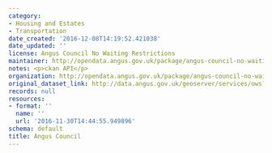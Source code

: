 ```yaml
---
category:
- Housing and Estates
- Transportation
date_created: '2016-12-08T14:19:52.421038'
date_updated: ''
license: Angus Council No Waiting Restrictions
maintainer: http://opendata.angus.gov.uk/package/angus-council-no-waiting-restrictions
notes: <p>ckan API</p>
organization: http://opendata.angus.gov.uk/package/angus-council-no-waiting-restrictions
original_dataset_link: http://data.angus.gov.uk/geoserver/services/ows?service=WFS&version=1.0.0&request=GetFeature&typeName=services:no_waiting&outputFormat=application%2Fjson&srsName=EPSG:3857
records: null
resources:
- format: ''
  name: ''
  url: '2016-11-30T14:44:55.949896'
schema: default
title: Angus Council
---
```

